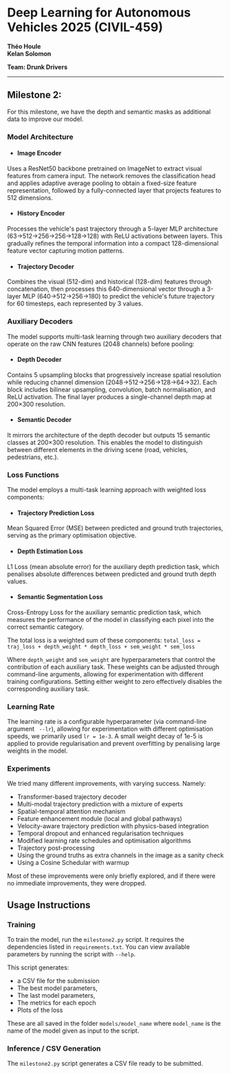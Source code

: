 # Deep Learning for Autonomous Vehicles 2025 (CIVIL-459)  
**Théo Houle**  
**Kelan Solomon**  

**Team: Drunk Drivers**

---
## Milestone 2: 
For this milestone, we have the depth and semantic masks as additional data to improve our model. 

### Model Architecture
- #### Image Encoder
Uses a ResNet50 backbone pretrained on ImageNet to extract visual features from camera input. The network removes the classification head and applies adaptive average pooling to obtain a fixed-size feature representation, followed by a fully-connected layer that projects features to 512 dimensions.
- #### History Encoder
Processes the vehicle's past trajectory through a 5-layer MLP architecture (63→512→256→256→128→128) with ReLU activations between layers. This gradually refines the temporal information into a compact 128-dimensional feature vector capturing motion patterns.
- #### Trajectory Decoder
Combines the visual (512-dim) and historical (128-dim) features through concatenation, then processes this 640-dimensional vector through a 3-layer MLP (640→512→256→180) to predict the vehicle's future trajectory for 60 timesteps, each represented by 3 values.

### Auxiliary Decoders
The model supports multi-task learning through two auxiliary decoders that operate on the raw CNN features (2048 channels) before pooling:

- #### Depth Decoder
Contains 5 upsampling blocks that progressively increase spatial resolution while reducing channel dimension (2048→512→256→128→64→32). Each block includes bilinear upsampling, convolution, batch normalisation, and ReLU activation. The final layer produces a single-channel depth map at 200×300 resolution.

- #### Semantic Decoder
It mirrors the architecture of the depth decoder but outputs 15 semantic classes at 200×300 resolution. This enables the model to distinguish between different elements in the driving scene (road, vehicles, pedestrians, etc.).

### Loss Functions
The model employs a multi-task learning approach with weighted loss components:

* #### Trajectory Prediction Loss
Mean Squared Error (MSE) between predicted and ground truth trajectories, serving as the primary optimisation objective.
* #### Depth Estimation Loss
L1 Loss (mean absolute error) for the auxiliary depth prediction task, which penalises absolute differences between predicted and ground truth depth values.
* #### Semantic Segmentation Loss
Cross-Entropy Loss for the auxiliary semantic prediction task, which measures the performance of the model in classifying each pixel into the correct semantic category.

The total loss is a weighted sum of these components:
```total_loss = traj_loss + depth_weight * depth_loss + sem_weight * sem_loss```

Where ```depth_weight``` and ```sem_weight``` are hyperparameters that control the contribution of each auxiliary task. These weights can be adjusted through command-line arguments, allowing for experimentation with different training configurations. Setting either weight to zero effectively disables the corresponding auxiliary task.

### Learning Rate
The learning rate is a configurable hyperparameter (via command-line argument ``` --lr```), allowing for experimentation with different optimisation speeds, we primarily used ```lr = 1e-3```. A small weight decay of 1e-5 is applied to provide regularisation and prevent overfitting by penalising large weights in the model.

### Experiments
We tried many different improvements, with varying success. Namely:
* Transformer-based trajectory decoder
* Multi-modal trajectory prediction with a mixture of experts
* Spatial-temporal attention mechanism
* Feature enhancement module (local and global pathways)
* Velocity-aware trajectory prediction with physics-based integration
* Temporal dropout and enhanced regularisation techniques
* Modified learning rate schedules and optimisation algorithms
* Trajectory post-processing
* Using the ground truths as extra channels in the image as a sanity check
* Using a Cosine Schedular with warmup
  
Most of these improvements were only briefly explored, and if there were no immediate improvements, they were dropped.

## Usage Instructions

### Training

To train the model, run the `milestone2.py` script. It requires the dependencies listed in `requirements.txt`. You can view available parameters by running the script with `--help`.

This script generates:
- a CSV file for the submission
- The best model parameters,
- The last model parameters,
- The metrics for each epoch
- Plots of the loss

These are all saved in the folder `models/model_name` where `model_name` is the name of the model given as input to the script.

### Inference / CSV Generation

The `milestone2.py` script generates a CSV file ready to be submitted.

